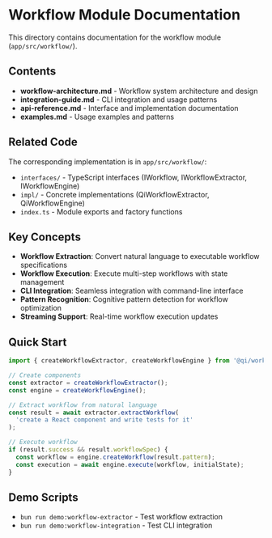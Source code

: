 # Workflow Module Documentation

This directory contains documentation for the workflow module (`app/src/workflow/`).

## Contents

- **workflow-architecture.md** - Workflow system architecture and design
- **integration-guide.md** - CLI integration and usage patterns  
- **api-reference.md** - Interface and implementation documentation
- **examples.md** - Usage examples and patterns

## Related Code

The corresponding implementation is in `app/src/workflow/`:
- `interfaces/` - TypeScript interfaces (IWorkflow, IWorkflowExtractor, IWorkflowEngine)
- `impl/` - Concrete implementations (QiWorkflowExtractor, QiWorkflowEngine)
- `index.ts` - Module exports and factory functions

## Key Concepts

- **Workflow Extraction**: Convert natural language to executable workflow specifications
- **Workflow Execution**: Execute multi-step workflows with state management
- **CLI Integration**: Seamless integration with command-line interface
- **Pattern Recognition**: Cognitive pattern detection for workflow optimization
- **Streaming Support**: Real-time workflow execution updates

## Quick Start

```typescript
import { createWorkflowExtractor, createWorkflowEngine } from '@qi/workflow';

// Create components
const extractor = createWorkflowExtractor();
const engine = createWorkflowEngine();

// Extract workflow from natural language
const result = await extractor.extractWorkflow(
  'create a React component and write tests for it'
);

// Execute workflow
if (result.success && result.workflowSpec) {
  const workflow = engine.createWorkflow(result.pattern);
  const execution = await engine.execute(workflow, initialState);
}
```

## Demo Scripts

- `bun run demo:workflow-extractor` - Test workflow extraction
- `bun run demo:workflow-integration` - Test CLI integration